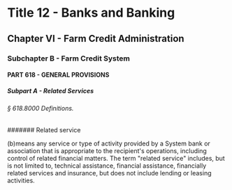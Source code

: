 
# Title 12 - Banks and Banking
## Chapter VI - Farm Credit Administration
### Subchapter B - Farm Credit System
#### PART 618 - GENERAL PROVISIONS
##### Subpart A - Related Services
###### § 618.8000 Definitions.
####### Related service

(b)means any service or type of activity provided by a System bank or association that is appropriate to the recipient's operations, including control of related financial matters. The term "related service" includes, but is not limited to, technical assistance, financial assistance, financially related services and insurance, but does not include lending or leasing activities.
